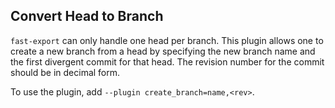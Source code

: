 ## Convert Head to Branch

`fast-export` can only handle one head per branch.  This plugin allows one
to create a new branch from a head by specifying the new branch name and
the first divergent commit for that head.  The revision number for the commit
should be in decimal form.

To use the plugin, add
`--plugin create_branch=name,<rev>`.

